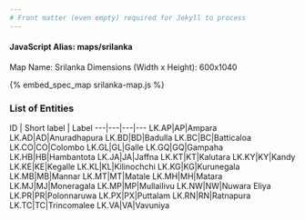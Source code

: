 ```yaml
---
# Front matter (even empty) required for Jekyll to process
---
```


#### JavaScript Alias: maps/srilanka

Map Name: Srilanka
Dimensions (Width x Height): 600x1040



{% embed_spec_map srilanka-map.js %}

### List of Entities

ID | Short label | Label
---|---|---|---
LK.AP|AP|Ampara
LK.AD|AD|Anuradhapura
LK.BD|BD|Badulla
LK.BC|BC|Batticaloa
LK.CO|CO|Colombo
LK.GL|GL|Galle
LK.GQ|GQ|Gampaha
LK.HB|HB|Hambantota
LK.JA|JA|Jaffna
LK.KT|KT|Kalutara
LK.KY|KY|Kandy
LK.KE|KE|Kegalle
LK.KL|KL|Kilinochchi
LK.KG|KG|Kurunegala
LK.MB|MB|Mannar
LK.MT|MT|Matale
LK.MH|MH|Matara
LK.MJ|MJ|Moneragala
LK.MP|MP|Mullailivu
LK.NW|NW|Nuwara Eliya
LK.PR|PR|Polonnaruwa
LK.PX|PX|Puttalam
LK.RN|RN|Ratnapura
LK.TC|TC|Trincomalee
LK.VA|VA|Vavuniya

